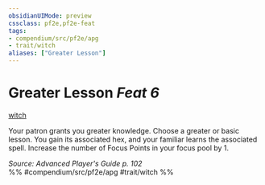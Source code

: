```yaml
---
obsidianUIMode: preview
cssclass: pf2e,pf2e-feat
tags:
- compendium/src/pf2e/apg
- trait/witch
aliases: ["Greater Lesson"]
---
```

# Greater Lesson  *Feat 6*  
[witch](../../Rules/traits/witch-apg.md)  


Your patron grants you greater knowledge. Choose a greater or basic lesson. You gain its associated hex, and your familiar learns the associated spell. Increase the number of Focus Points in your focus pool by 1.

*Source: Advanced Player's Guide p. 102*  
%% #compendium/src/pf2e/apg #trait/witch %%